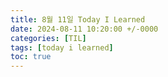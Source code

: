 ```yaml
---
title: 8월 11일 Today I Learned
date: 2024-08-11 10:20:00 +/-0000
categories: [TIL]
tags: [today i learned]
toc: true
---
```

<!-- 
## 오늘 한 일

* 서브넷 마스크 관련한 글을 작성하였다
* 블로그 TIL을 작성하였다
* 1일 1커밋을 하였다

## 느낀 점

드디어 전부터 써야지 써야지 하면서 미뤄왔던 서브넷 마스크에 대해 정리한 블로그 글을 쓸 수 있었다 
내가 이해해야 글을 쓸 수 있지만 서브넷 마스크 뭔가 이름부터 개념까지 막막하여 못썼는데 막상 계속 
여러 자료들을 보니 생각보단 빨리 이해가 되었다 뭐든지 겁내지말고 일단 행동으로 나서는게 배움에 
관해서는 맞는 거 같다

## 배운 점

### 서브넷 마스크란 무엇일까?

정보처리기능사를 따면 막막했던 부분인 네트워크 파트에서 서브넷 마스크와 관련하여 [블로그 글]()로 정리하여 업로드하였다

## 이번주 주 계획

> 이번주에는 블로그 글을 두 개 이상 써야겠다
{: .prompt-tip }
 -->
